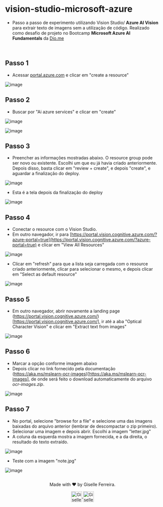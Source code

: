 # vision-studio-microsoft-azure

- Passo a passo de experimento utilizando Vision Studio/ **Azure AI Vision** para extrair texto de imagens sem a utilização de código. Realizado como desafio de projeto no Bootcamp **Microsoft Azure AI Fundamentals** da [Dio.me](https://dio.me)

<br/>

## Passo 1
- Acessar [portal.azure.com](portal.azure.com) e clicar em "create a resource"

![image](https://github.com/giselle-ferreira/vision-studio-microsoft-azure/assets/84051263/8a505e91-cc1b-446a-9e09-6fedf3b2dda8)

## Passo 2
- Buscar por "Ai azure services" e clicar em "create"

![image](https://github.com/giselle-ferreira/vision-studio-microsoft-azure/assets/84051263/1440bff9-db85-4e4c-add5-723ae2b1978d)

![image](https://github.com/giselle-ferreira/vision-studio-microsoft-azure/assets/84051263/9e018f9f-0c57-43b8-8627-d3c7b8df9c37)

## Passo 3
- Preencher as informações mostradas abaixo. O resource group pode ser novo ou existente. Escolhi um que eu já havia criado anteriormente. Depois disso, basta clicar em "review + create", e depois "create", e aguardar a finalização do deploy.

![image](https://github.com/giselle-ferreira/vision-studio-microsoft-azure/assets/84051263/cc3d884b-29c9-4214-b857-a89566573358)

- Esta é a tela depois da finalização do deploy

![image](https://github.com/giselle-ferreira/vision-studio-microsoft-azure/assets/84051263/df1bb43a-b25e-4b8d-8bf9-e3bb118ac11d)

## Passo 4
- Conectar o resource com o Vision Studio.
- Em outro navegador, ir para [https://portal.vision.cognitive.azure.com/?azure-portal=true](https://portal.vision.cognitive.azure.com/?azure-portal=true) e clicar em "View All Resources"

![image](https://github.com/giselle-ferreira/vision-studio-microsoft-azure/assets/84051263/b2f300c4-363a-4619-a9eb-39df4adfbcc3)

- Clicar em "refresh" para que a lista seja carregada com o resource criado anteriormente, clicar para selecionar o mesmo, e depois clicar em "Select as default resource"

![image](https://github.com/giselle-ferreira/vision-studio-microsoft-azure/assets/84051263/98557f0d-abe1-4d07-95ff-35108bd11dba)

## Passo 5
- Em outro navegador, abrir novamente a landing page (https://portal.vision.cognitive.azure.com/)[https://portal.vision.cognitive.azure.com/], ir até a aba "Optical Character Vision" e clicar em "Extract text from images"

![image](https://github.com/giselle-ferreira/vision-studio-microsoft-azure/assets/84051263/d44d01fc-6add-48a3-9a6d-336c8c704b0a)

## Passo 6
- Marcar a opção conforme imagem abaixo
- Depois clicar no link fornecido pela documentação (https://aka.ms/mslearn-ocr-images)[https://aka.ms/mslearn-ocr-images], de onde será feito o download automaticamente do arquivo *ocr-images.zip*.

![image](https://github.com/giselle-ferreira/vision-studio-microsoft-azure/assets/84051263/b9925fc8-c5b6-420a-9242-8bf68c6b189f)

## Passo 7
- No portal, selecione "browse for a file" e selecione uma das imagens baixadas do arquivo anterior (lembrar de descompactar o zip primeiro).
- Selecionar uma imagem e depois abrir. Escolhi a imagem "letter.jpg"
- A coluna da esquerda mostra a imagem fornecida, e a da direita, o resultado do texto extraído.

![image](https://github.com/giselle-ferreira/vision-studio-microsoft-azure/assets/84051263/cb04e08f-4bc6-45c7-bdfc-c71b29056f2b)

- Teste com a imagem "note.jpg"

![image](https://github.com/giselle-ferreira/vision-studio-microsoft-azure/assets/84051263/a8a6bf45-40d3-4169-b86c-f5a297d35c47)



##

<div align="center">
<p>Made with ❤️ by Giselle Ferreira.</p>
  <p>
    <a href="https://linkedin.com/in/giselleferreiras" target="_blank" >
      <img align="center" height="35" src="https://cdn-icons-png.flaticon.com/512/174/174857.png" alt="Giselle Ferreira Linkedin" />
    </a>
    <a href="https://instagram.com/giselletech" target="_blank" >
      <img align="center" height="35" src="https://upload.wikimedia.org/wikipedia/commons/thumb/a/a5/Instagram_icon.png/1200px-Instagram_icon.png" alt="Giselle Ferreira Instagram" />
    </a>
  </p>
</div>














